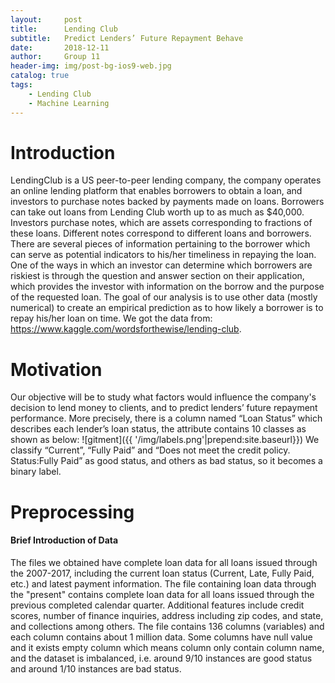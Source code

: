 ```yaml
---
layout:     post
title:      Lending Club
subtitle:   Predict Lenders’ Future Repayment Behave
date:       2018-12-11
author:     Group 11
header-img: img/post-bg-ios9-web.jpg
catalog: true
tags:
    - Lending Club
    - Machine Learning
---
```


# Introduction
LendingClub is a US peer-to-peer lending company, the company operates an online lending platform that enables borrowers to obtain a loan, and investors to purchase notes backed by payments made on loans. Borrowers can take out loans from Lending Club worth up to as much as $40,000. Investors purchase notes, which are assets corresponding to fractions of these loans. Different notes correspond to different loans and borrowers. There are several pieces of information pertaining to the borrower which can serve as potential indicators to his/her timeliness in repaying the loan. One of the ways in which an investor can determine which borrowers are riskiest is through the question and answer section on their application, which provides the investor with information on the borrow and the purpose of the requested loan. The goal of our analysis is to use other data (mostly numerical) to create an empirical prediction as to how likely a borrower is to repay his/her loan on time.
We got the data from: https://www.kaggle.com/wordsforthewise/lending-club.

# Motivation
Our objective will be to study what factors would influence the company's decision to lend money to clients, and to predict lenders’ future repayment performance. More precisely, there is a column named “Loan Status” which describes each lender’s loan status, the attribute contains 10 classes as shown as below:
![gitment]({{ '/img/labels.png'|prepend:site.baseurl}})
We classify “Current”, “Fully Paid” and “Does not meet the credit policy. Status:Fully Paid” as good status, and others as bad status, so it becomes a binary label.

# Preprocessing
#### Brief Introduction of Data
The files we obtained have complete loan data for all loans issued through the 2007-2017, including the current loan status (Current, Late, Fully Paid, etc.) and latest payment information. The file containing loan data through the "present" contains complete loan data for all loans issued through the previous completed calendar quarter. Additional features include credit scores, number of finance inquiries, address including zip codes, and state, and collections among others. The file contains 136 columns (variables) and each column contains about 1 million data. Some columns have null value and it exists empty column which means column only contain column name, and the dataset is imbalanced, i.e. around 9/10 instances are good status and around 1/10 instances are bad status.
#### 



